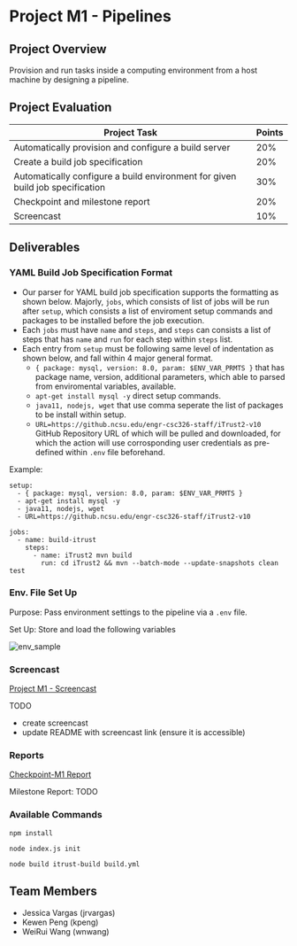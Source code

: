 # Project M1 - Pipelines

## Project Overview
Provision and run tasks inside a computing environment from a host machine by designing a pipeline. 

## Project Evaluation
|Project Task | Points |
|----|----|
|Automatically provision and configure a build server |20%|
|Create a build job specification |20%|
|Automatically configure a build environment for given build job specification |30%|
|Checkpoint and milestone report |20%|
|Screencast |10%|

## Deliverables

### YAML Build Job Specification Format
+ Our parser for YAML build job specification supports the formatting as shown below. Majorly, `jobs`, which consists of list of jobs will be run after `setup`, which consists a list of enviroment setup commands and packages to be installed before the job execution.
+ Each `jobs` must have `name` and `steps`, and `steps` can consists a list of steps that has `name` and `run` for each step within `steps` list.
+ Each entry from `setup` must be following same level of indentation as shown below, and fall within 4 major general format.
  + `{ package: mysql, version: 8.0, param: $ENV_VAR_PRMTS }` that has package name, version, additional parameters, which able to parsed from enviromental variables, available.
  + `apt-get install mysql -y` direct setup commands.
  + `java11, nodejs, wget` that use comma seperate the list of packages to be install within setup.
  + `URL=https://github.ncsu.edu/engr-csc326-staff/iTrust2-v10` GitHub Repository URL of which will be pulled and downloaded, for which the action will use corrosponding user credentials as pre-defined within `.env` file beforehand.


Example:
```
setup:
  - { package: mysql, version: 8.0, param: $ENV_VAR_PRMTS }
  - apt-get install mysql -y
  - java11, nodejs, wget
  - URL=https://github.ncsu.edu/engr-csc326-staff/iTrust2-v10

jobs:
  - name: build-itrust
    steps:
      - name: iTrust2 mvn build
        run: cd iTrust2 && mvn --batch-mode --update-snapshots clean test
```

### Env. File Set Up
Purpose: Pass environment settings to the pipeline via  a `.env` file. 

Set Up: Store and load the following variables

![env_sample]()


### Screencast
[Project M1 - Screencast]()

TODO
- create screencast
- update README with screencast link (ensure it is accessible)

### Reports
[Checkpoint-M1 Report](https://github.ncsu.edu/CSC-DevOps-S22/DEVOPS-23/blob/main/CHECKPOINT-M1.md)

Milestone Report: TODO


### Available Commands
```
npm install
```

```
node index.js init
```

```
node build itrust-build build.yml
```

## Team Members
- Jessica Vargas (jrvargas)
- Kewen Peng (kpeng)
- WeiRui Wang (wnwang)
